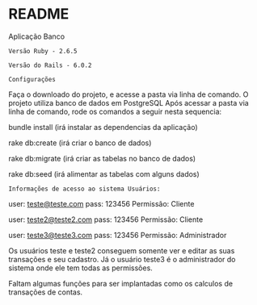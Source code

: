 # README

Aplicação Banco

    Versão Ruby - 2.6.5

    Versão do Rails - 6.0.2

    Configurações

Faça o downloado do projeto, e acesse a pasta via linha de comando. O projeto utiliza banco de dados em PostgreSQL Após acessar a pasta via linha de comando, rode os comandos a seguir nesta sequencia:

bundle install (irá instalar as dependencias da aplicação)

rake db:create (irá criar o banco de dados)

rake db:migrate (irá criar as tabelas no banco de dados)

rake db:seed (irá alimentar as tabelas com alguns dados)

    Informações de acesso ao sistema Usuários:

user: teste@teste.com pass: 123456 Permissão: Cliente

user: teste2@teste2.com pass: 123456 Permissão: Cliente

user: teste3@teste3.com pass: 123456 Permissão: Administrador

Os usuários teste e teste2 conseguem somente ver e editar as suas transações e seu cadastro. Já o usuário teste3 é o administrador do sistema onde ele tem todas as permissões.

Faltam algumas funções para ser implantadas como os calculos de transações de contas.
